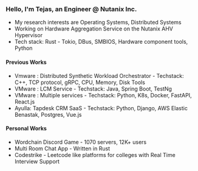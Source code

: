 <h3>
Hello, I'm Tejas, an Engineer @ Nutanix Inc.
</h3>

- My research interests are Operating Systems, Distributed Systems
- Working on Hardware Aggregation Service on the Nutanix AHV Hypervisor
- Tech stack: Rust - Tokio, DBus, SMBIOS, Hardware component tools, Python

<h4>
Previous Works  
</h4>

- Vmware : Distributed Synthetic Workload Orchestrator - Techstack: C++, TCP protocol, gRPC, CPU, Memory, Disk Tools
- VMware : LCM Service - Techstack: Java, Spring Boot, TestNg
- VMware : Multiple services - Techstack: Python, K8s, Docker, FastAPI, React.js
- Ayulla: Tapdesk CRM SaaS - Techstack: Python, Django, AWS Elastic Benastak, Postgres, Vue.js

<h4>
  Personal Works
</h4>

- Wordchain Discord Game - 1070 servers, 12K+ users
- Multi Room Chat App - Written in Rust
- Codestrike - Leetcode like platforms for colleges with Real Time Interview Support
